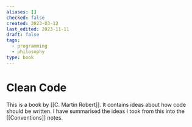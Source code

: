 ```yaml
---
aliases: []
checked: false
created: 2023-03-12
last_edited: 2023-11-11
draft: false
tags:
  - programming
  - philosophy
type: book
---
```

# Clean Code

This is a book by [[C. Martin Robert]]. It contains ideas about how code should be written. I have summarised the ideas I took from this into the [[Conventions]] notes.
